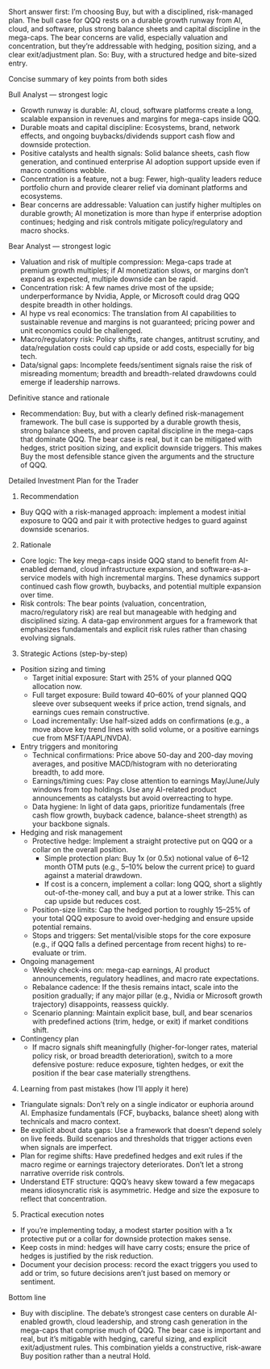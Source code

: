 Short answer first: I’m choosing Buy, but with a disciplined, risk-managed plan. The bull case for QQQ rests on a durable growth runway from AI, cloud, and software, plus strong balance sheets and capital discipline in the mega-caps. The bear concerns are valid, especially valuation and concentration, but they’re addressable with hedging, position sizing, and a clear exit/adjustment plan. So: Buy, with a structured hedge and bite-sized entry.

Concise summary of key points from both sides

Bull Analyst — strongest logic
- Growth runway is durable: AI, cloud, software platforms create a long, scalable expansion in revenues and margins for mega-caps inside QQQ.
- Durable moats and capital discipline: Ecosystems, brand, network effects, and ongoing buybacks/dividends support cash flow and downside protection.
- Positive catalysts and health signals: Solid balance sheets, cash flow generation, and continued enterprise AI adoption support upside even if macro conditions wobble.
- Concentration is a feature, not a bug: Fewer, high-quality leaders reduce portfolio churn and provide clearer relief via dominant platforms and ecosystems.
- Bear concerns are addressable: Valuation can justify higher multiples on durable growth; AI monetization is more than hype if enterprise adoption continues; hedging and risk controls mitigate policy/regulatory and macro shocks.

Bear Analyst — strongest logic
- Valuation and risk of multiple compression: Mega-caps trade at premium growth multiples; if AI monetization slows, or margins don’t expand as expected, multiple downside can be rapid.
- Concentration risk: A few names drive most of the upside; underperformance by Nvidia, Apple, or Microsoft could drag QQQ despite breadth in other holdings.
- AI hype vs real economics: The translation from AI capabilities to sustainable revenue and margins is not guaranteed; pricing power and unit economics could be challenged.
- Macro/regulatory risk: Policy shifts, rate changes, antitrust scrutiny, and data/regulation costs could cap upside or add costs, especially for big tech.
- Data/signal gaps: Incomplete feeds/sentiment signals raise the risk of misreading momentum; breadth and breadth-related drawdowns could emerge if leadership narrows.

Definitive stance and rationale
- Recommendation: Buy, but with a clearly defined risk-management framework. The bull case is supported by a durable growth thesis, strong balance sheets, and proven capital discipline in the mega-caps that dominate QQQ. The bear case is real, but it can be mitigated with hedges, strict position sizing, and explicit downside triggers. This makes Buy the most defensible stance given the arguments and the structure of QQQ.

Detailed Investment Plan for the Trader

1) Recommendation
- Buy QQQ with a risk-managed approach: implement a modest initial exposure to QQQ and pair it with protective hedges to guard against downside scenarios.

2) Rationale
- Core logic: The key mega-caps inside QQQ stand to benefit from AI-enabled demand, cloud infrastructure expansion, and software-as-a-service models with high incremental margins. These dynamics support continued cash flow growth, buybacks, and potential multiple expansion over time.
- Risk controls: The bear points (valuation, concentration, macro/regulatory risk) are real but manageable with hedging and disciplined sizing. A data-gap environment argues for a framework that emphasizes fundamentals and explicit risk rules rather than chasing evolving signals.

3) Strategic Actions (step-by-step)
- Position sizing and timing
  - Target initial exposure: Start with 25% of your planned QQQ allocation now.
  - Full target exposure: Build toward 40–60% of your planned QQQ sleeve over subsequent weeks if price action, trend signals, and earnings cues remain constructive.
  - Load incrementally: Use half-sized adds on confirmations (e.g., a move above key trend lines with solid volume, or a positive earnings cue from MSFT/AAPL/NVDA).
- Entry triggers and monitoring
  - Technical confirmations: Price above 50-day and 200-day moving averages, and positive MACD/histogram with no deteriorating breadth, to add more.
  - Earnings/timing cues: Pay close attention to earnings May/June/July windows from top holdings. Use any AI-related product announcements as catalysts but avoid overreacting to hype.
  - Data hygiene: In light of data gaps, prioritize fundamentals (free cash flow growth, buyback cadence, balance-sheet strength) as your backbone signals.
- Hedging and risk management
  - Protective hedge: Implement a straight protective put on QQQ or a collar on the overall position.
    - Simple protection plan: Buy 1x (or 0.5x) notional value of 6–12 month OTM puts (e.g., 5–10% below the current price) to guard against a material drawdown.
    - If cost is a concern, implement a collar: long QQQ, short a slightly out-of-the-money call, and buy a put at a lower strike. This can cap upside but reduces cost.
  - Position-size limits: Cap the hedged portion to roughly 15–25% of your total QQQ exposure to avoid over-hedging and ensure upside potential remains.
  - Stops and triggers: Set mental/visible stops for the core exposure (e.g., if QQQ falls a defined percentage from recent highs) to re-evaluate or trim.
- Ongoing management
  - Weekly check-ins on: mega-cap earnings, AI product announcements, regulatory headlines, and macro rate expectations.
  - Rebalance cadence: If the thesis remains intact, scale into the position gradually; if any major pillar (e.g., Nvidia or Microsoft growth trajectory) disappoints, reassess quickly.
  - Scenario planning: Maintain explicit base, bull, and bear scenarios with predefined actions (trim, hedge, or exit) if market conditions shift.
- Contingency plan
  - If macro signals shift meaningfully (higher-for-longer rates, material policy risk, or broad breadth deterioration), switch to a more defensive posture: reduce exposure, tighten hedges, or exit the position if the bear case materially strengthens.

4) Learning from past mistakes (how I’ll apply it here)
- Triangulate signals: Don’t rely on a single indicator or euphoria around AI. Emphasize fundamentals (FCF, buybacks, balance sheet) along with technicals and macro context.
- Be explicit about data gaps: Use a framework that doesn’t depend solely on live feeds. Build scenarios and thresholds that trigger actions even when signals are imperfect.
- Plan for regime shifts: Have predefined hedges and exit rules if the macro regime or earnings trajectory deteriorates. Don’t let a strong narrative override risk controls.
- Understand ETF structure: QQQ’s heavy skew toward a few megacaps means idiosyncratic risk is asymmetric. Hedge and size the exposure to reflect that concentration.

5) Practical execution notes
- If you’re implementing today, a modest starter position with a 1x protective put or a collar for downside protection makes sense.
- Keep costs in mind: hedges will have carry costs; ensure the price of hedges is justified by the risk reduction.
- Document your decision process: record the exact triggers you used to add or trim, so future decisions aren’t just based on memory or sentiment.

Bottom line
- Buy with discipline. The debate’s strongest case centers on durable AI-enabled growth, cloud leadership, and strong cash generation in the mega-caps that comprise much of QQQ. The bear case is important and real, but it’s mitigable with hedging, careful sizing, and explicit exit/adjustment rules. This combination yields a constructive, risk-aware Buy position rather than a neutral Hold.